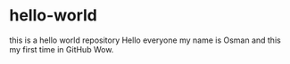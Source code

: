 # hello-world
this is a hello world repository
Hello everyone my name is Osman and this my first time in GitHub Wow.
